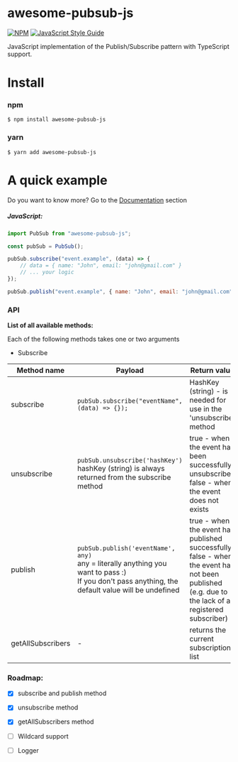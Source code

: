 # awesome-pubsub-js

[![NPM](https://img.shields.io/npm/v/awesome-pubsub-js.svg)](https://www.npmjs.com/package/awesome-pubsub-js) [![JavaScript Style Guide](https://img.shields.io/badge/code_style-standard-brightgreen.svg)](https://standardjs.com)

JavaScript implementation of the Publish/Subscribe pattern with TypeScript support.

# Install

### npm

```shell
$ npm install awesome-pubsub-js
```

### yarn
```shell
$ yarn add awesome-pubsub-js
```

# A quick example

Do you want to know more? Go to the [Documentation](#API) section

##### JavaScript:

```js
import PubSub from "awesome-pubsub-js";

const pubSub = PubSub();

pubSub.subscribe("event.example", (data) => {
    // data = { name: "John", email: "john@gmail.com" }
    // ... your logic
});

pubSub.publish("event.example", { name: "John", email: "john@gmail.com" });
```

### API
**List of all available methods:**

Each of the following methods takes one or two arguments

- Subscribe


| Method name | Payload | Return value |
| ------ | ------ | ------ |
| subscribe | ```pubSub.subscribe("eventName", (data) => {});```| HashKey (string) - is needed for use in the 'unsubscribe' method |
| unsubscribe | ```pubSub.unsubscribe('hashKey')``` <br /> hashKey (string) is always returned from the subscribe method | true - when the event has been successfully unsubscribed <br /> false - when the event does not exists | 
| publish | ```pubSub.publish('eventName', any)``` <br /> any = literally anything you want to pass :) <br /> If you don't pass anything, the default value will be undefined | true - when the event has published successfully <br /> false - when the event has not been published (e.g. due to the lack of a registered subscriber) | 
| getAllSubscribers |  - | returns the current subscription list |


### Roadmap:

- [x] subscribe and publish method
- [x] unsubscribe method
- [x] getAllSubscribers method
- [ ] Wildcard support
- [ ] Logger
    
